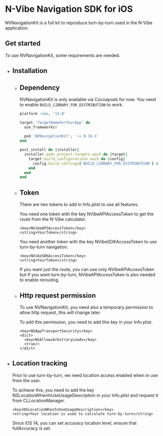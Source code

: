 # N-Vibe Navigation SDK for iOS

NVNavigationKit is a full kit to reproduce turn-by-turn used in the N-Vibe application.

## Get started

To use NVNavigationKit, some requirements are needed.

   - ## Installation

     - ## Dependency

       NVNavigationKit is only available via Cocoapods for now. You need to enable `BUILD_LIBRARY_FOR_DISTRIBUTION` to work.

       ```ruby
       platform :ios, '13.0'

       target 'TargetNameForYourApp' do
         use_frameworks!
         
         pod 'NVNavigationKit', '~> 0.16.1'
       end
       
       post_install do |installer|
         installer.pods_project.targets.each do |target|
           target.build_configurations.each do |config|
             config.build_settings['BUILD_LIBRARY_FOR_DISTRIBUTION'] = 'YES'
           end
         end
       end
       ```
     - ## Token
       
       There are two tokens to add in Info.plist to use all features.

       You need one token with the key NVibeAPIAccessToken to get the route from the N-Vibe calculator.

       ```
       <key>NVibeAPIAccessToken</key>
       <string>YourToken</string>
       ```
       
       You need another token with the key NVibeSDKAccessToken to use turn-by-turn navigation.

       ```
       <key>NVibeSDKAccessToken</key>
       <string>YourToken</string>
       ```

       If you want just the route, you can use only NVibeAPIAccessToken but if you want turn-by-turn, NVibeAPIAccessToken is also needed to enable rerouting.

     - ## Http request permission
    
       To use NVNavigationKit, you need also a temporary permission to allow http request, this will change later.

       To add this permission, you need to add this key in your Info.plist.

       ```
       <key>NSAppTransportSecurity</key>
       <dict>
         <key>NSAllowsArbitraryLoads</key>
         <true/>
       </dict>
       ```
  - ## Location tracking

    Prior to use turn-by-turn, we need location access enabled when in use from the user.

    To achieve this, you need to add the key NSLocationWhenInUseUsageDescription in your Info.plist and request it from CLLocationManager.

    ```
    <key>NSLocationWhenInUseUsageDescription</key>
    <string>Your location is used to calculate turn-by-turn</string>
    ```

    Since iOS 14, you can set accuracy location level, ensure that fullAccuracy is set.
